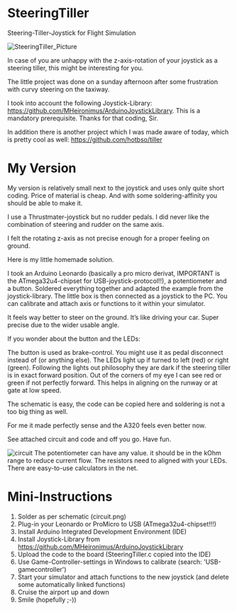 # SteeringTiller
Steering-Tiller-Joystick for Flight Simulation

![SteeringTiller_Picture](https://user-images.githubusercontent.com/49068518/112122608-c0d37f80-8bc0-11eb-8767-a4eb0d6473c1.png)

In case of you are unhappy with the z-axis-rotation of your joystick as a steering tiller, this might be interesting for you.

The little project was done on a sunday afternoon after some frustration with curvy steering on the taxiway.

I took into account the following Joystick-Library: https://github.com/MHeironimus/ArduinoJoystickLibrary.
This is a mandatory prerequisite. Thanks for that coding, Sir.

In addition there is another project which I was made aware of today, which is pretty cool as well: https://github.com/hotbso/tiller

# My Version
My version is relatively small next to the joystick and uses only quite short coding. Price of material is cheap. And with some soldering-affinity you should be able to make it.

I use a Thrustmater-joystick but no rudder pedals. I did never like the combination of steering and rudder on the same axis.

I felt the rotating z-axis as not precise enough for a proper feeling on ground.

Here is my little homemade solution.

I took an Arduino Leonardo (basically a pro micro derivat, IMPORTANT is the ATmega32u4-chipset for USB-joystick-protocol!!), a potentiometer and a button. Soldered everything together and adapted the example from the joystick-library. The little box is then connected as a joystick to the PC. You can calibrate and attach axis or functions to it within your simulator.

It feels way better to steer on the ground. It’s like driving your car. Super precise due to the wider usable angle.

If you wonder about the button and the LEDs:

The button is used as brake-control. You might use it as pedal disconnect instead of (or anything else).
The LEDs light up if turned to left (red) or right (green). Following the lights out philosophy they are dark if the steering tiller is in exact forward position. Out of the corners of my eye I can see red or green if not perfectly forward. This helps in aligning on the runway or at gate at low speed.

The schematic is easy, the code can be copied here and soldering is not a too big thing as well.

For me it made perfectly sense and the A320 feels even better now.

See attached circuit and code and off you go.
Have fun.

![circuit](https://user-images.githubusercontent.com/49068518/112126673-faa68500-8bc4-11eb-9324-812d3a93325c.png)
The potentiometer can have any value. it should be in the kOhm range to reduce current flow.
The resistors need to aligned with your LEDs. There are easy-to-use calculators in the net.

# Mini-Instructions

1. Solder as per schematic (circuit.png)
2. Plug-in your Leonardo or ProMicro to USB (ATmega32u4-chipset!!!)
3. Install Arduino Integrated Development Environment (IDE)
4. Install Joystick-Library from https://github.com/MHeironimus/ArduinoJoystickLibrary
5. Upload the code to the board (SteeringTiller.c copied into the IDE)
6. Use Game-Controller-settings in Windows to calibrate (search: 'USB-gamecontroller')
7. Start your simulator and attach functions to the new joystick (and delete some automatically linked functions)
8. Cruise the airport up and down
9. Smile (hopefully ;-))
